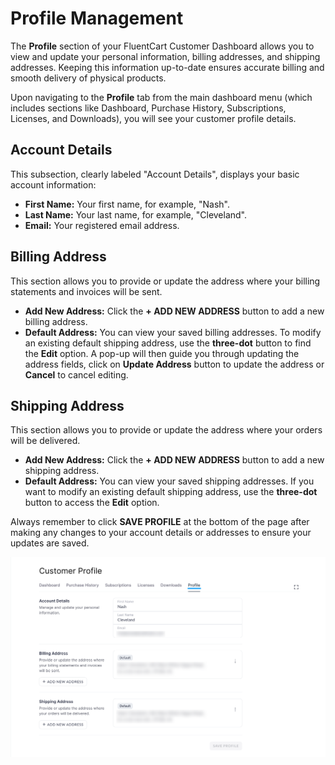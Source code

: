 # Profile Management

The **Profile** section of your FluentCart Customer Dashboard allows you to view and update your personal information, billing addresses, and shipping addresses. Keeping this information up-to-date ensures accurate billing and smooth delivery of physical products.

Upon navigating to the **Profile** tab from the main dashboard menu (which includes sections like Dashboard, Purchase History, Subscriptions, Licenses, and Downloads), you will see your customer profile details.

## Account Details

This subsection, clearly labeled "Account Details", displays your basic account information:

* **First Name:** Your first name, for example, "Nash".
* **Last Name:** Your last name, for example, "Cleveland".
* **Email:** Your registered email address.

## Billing Address

This section allows you to provide or update the address where your billing statements and invoices will be sent.

* **Add New Address:** Click the **+ ADD NEW ADDRESS** button to add a new billing address.
* **Default Address:** You can view your saved billing addresses. To modify an existing default shipping address, use the **three-dot** button to find the **Edit** option. A pop-up will then guide you through updating the address fields, click on **Update Address** button to update the address or **Cancel** to cancel editing.

## Shipping Address

This section allows you to provide or update the address where your orders will be delivered.

* **Add New Address:** Click the **+ ADD NEW ADDRESS** button to add a new shipping address.
* **Default Address:** You can view your saved shipping addresses. If you want to modify an existing default shipping address, use the **three-dot** button to access the **Edit** option. 

Always remember to click **SAVE PROFILE** at the bottom of the page after making any changes to your account details or addresses to ensure your updates are saved.

![Screenshot of Purchase History](/guide/public/images/customer-dashboard/customer-profile/customer-profile.png)
